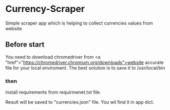 # Currency-Scraper
Simple scraper app which is helping to collect currencies values from website

## Before start

You need to download chromedriver from <a "href"="https://chromedriver.chromium.org/downloads">website</a> accurate file for your
local enviroment. The best solution is to save it to /usr/local/bin

### then

install requirements from requirmenet.txt file.

Result will be saved to "currencies.json" file. You wil find it in app dict.

